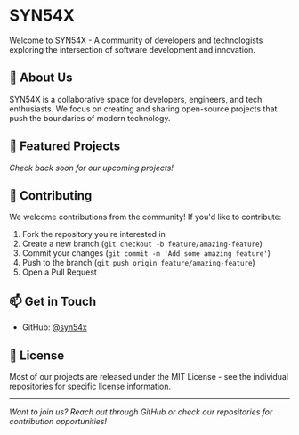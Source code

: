 # SYN54X

Welcome to SYN54X - A community of developers and technologists exploring the intersection of software development and innovation.

## 🚀 About Us

SYN54X is a collaborative space for developers, engineers, and tech enthusiasts. We focus on creating and sharing open-source projects that push the boundaries of modern technology.

## 🌟 Featured Projects

*Check back soon for our upcoming projects!*

## 🤝 Contributing

We welcome contributions from the community! If you'd like to contribute:

1. Fork the repository you're interested in
2. Create a new branch (`git checkout -b feature/amazing-feature`)
3. Commit your changes (`git commit -m 'Add some amazing feature'`)
4. Push to the branch (`git push origin feature/amazing-feature`)
5. Open a Pull Request

## 📫 Get in Touch

- GitHub: [@syn54x](https://github.com/syn54x)

## 📜 License

Most of our projects are released under the MIT License - see the individual repositories for specific license information.

---

*Want to join us? Reach out through GitHub or check our repositories for contribution opportunities!*
